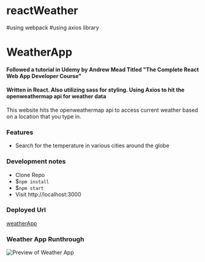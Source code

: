 # reactWeather

#using webpack
#using axios library

# WeatherApp
#### Followed a tutorial in Udemy by Andrew Mead Titled "The Complete React Web App Developer Course"
#### Written in React. Also utilizing sass for styling. Using Axios to hit the openweathermap api for weather data

This website hits the openweathermap api to access current weather based on a location that you type in.

### Features

 * Search for the temperature in various cities around the globe

### Development notes

 * Clone Repo
 * $`npm install`
 * $`npm start`
 * Visit http://localhost:3000

### Deployed Url
[weatherApp](http://limitless-fortress-11991.herokuapp.com/#/?_k=l0gnqo)

### Weather App Runthrough
![Preview of Weather App](./weaatherAppPreview.gif?raw=true)
